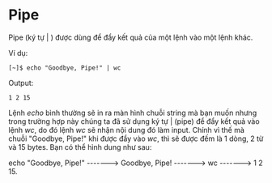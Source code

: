# Pipe

Pipe \(ký tự \| \) được dùng để đẩy kết quả của một lệnh vào một lệnh khác.

Ví dụ:

```text
[~]$ echo "Goodbye, Pipe!" | wc
```

Output:

```text
1 2 15
```

Lệnh _echo_ bình thường sẽ in ra màn hình chuỗi string mà bạn muốn nhưng trong trường hợp này chúng ta đã sử dụng ký tự \| \(pipe\) để đẩy kết quả vào lệnh _wc_, do đó lệnh _wc_ sẽ nhận nội dung đó làm input. Chính vì thế mà chuỗi "Goodbye, Pipe!" khi được đẩy vào _wc_, thì sẽ được đếm là 1 dòng, 2 từ và 15 bytes. Bạn có thể hình dung như sau:

echo "Goodbye, Pipe!" -------&gt; Goodbye, Pipe! -------&gt; wc -------&gt; 1 2 15.

